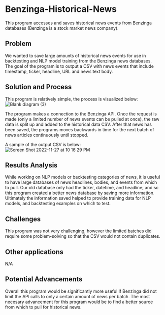 # Benzinga-Historical-News
This program accesses and saves historical news events from Benzinga databases (Benzinga is a stock market news company). 

## Problem
We wanted to save large amounts of historical news events for use in backtesting and NLP model training from the Benzinga news databases. The goal of the program is to output a CSV with news events that include timestamp, ticker, headline, URL and news text body. 

## Solution and Process
This program is relatively simple, the process is visualized below:
![Blank diagram (3)](https://user-images.githubusercontent.com/118930217/204197533-6451227c-ba25-43eb-affa-18de017de43f.jpeg)

The program makes a connection to the Benzinga API. Once the request is made (only a limited number of news events can be pulled at once), the raw data is split up and added to the historical data CSV. After that news has been saved, the programs moves backwards in time for the next batch of news articles continuously until stopped. 

A sample of the output CSV is below:
![Screen Shot 2022-11-27 at 10 16 29 PM](https://user-images.githubusercontent.com/118930217/204199754-692a5d56-1fa5-457a-93e0-5eb86a55bd2c.jpg)

## Results Analysis
While working on NLP models or backtesting categories of news, it is useful to have large databases of news headlines, bodies, and events from which to pull. Our old database only had the ticker, datetime, and headline, and so this program created a better news database by saving more information. Ultimately the information saved helped to provide training data for NLP models, and backtesting examples on which to test. 

## Challenges
This program was not very challenging, however the limited batches did require some problem-solving so that the CSV would not contain duplicates.

## Other applications
N/A

## Potential Advancements
Overall this program would be significantly more useful if Benzinga did not limit the API calls to only a certain amount of news per batch. The most necesary advancement for this program would be to find a better source from which to pull for historical news. 
